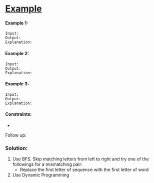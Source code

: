 ﻿# [Example]()

#### Example 1:
```
Input: 
Output: 
Explanation:
``` 

#### Example 2:
```
Input: 
Output: 
Explanation:
``` 

#### Example 3:
```
Input: 
Output: 
Explanation:
```

#### Constraints:

-


Follow up: 

### Solution:

1. Use BFS. Skip matching letters from left to right and try one of the followings for a mismatching pair:
   - Replace the first letter of sequence with the first letter of word 
2. Use Dynamic Programming